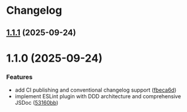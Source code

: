 # Changelog

## [1.1.1](https://github.com/tupe12334/eslint-plugin-error/compare/v1.1.0...v1.1.1) (2025-09-24)

# 1.1.0 (2025-09-24)


### Features

* add CI publishing and conventional changelog support ([fbeca6d](https://github.com/tupe12334/eslint-plugin-error/commit/fbeca6ddda6cbb3418364314543054a65d24ef7f))
* implement ESLint plugin with DDD architecture and comprehensive JSDoc ([53160bb](https://github.com/tupe12334/eslint-plugin-error/commit/53160bbc1c756fe112d6f70a3d4b3b32d9f960a5))
